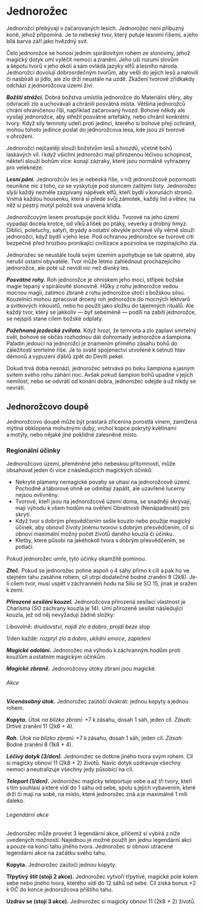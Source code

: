 # Jednorožec
  
Jednorožci přebývají v začarovaných lesích. Jednorožec není příbuzný koně, jehož připomíná. Je to nebeský tvor, který putuje lesními říšemi, a jeho bílá barva září jako hvězdný svit.
  
Čelo jednorožce se honosí jedním spirálovitým rohem ze slonoviny, jehož magický dotyk umí vyléčit nemoci a zranění. Jeho uši rozumí slovům a šepotu tvorů v jeho okolí a sám ovládá jazyky elfů a lesního národa. Jednorožci dovolují dobrosrdečným tvorům, aby vešli do jejich lesů a nalovili či nasbírali si jídlo, ale zlo drží neustále na uzdě. Zkažení tvorové zřídkakdy odchází z jednorožcova území živí.
  
***Božští strážci.*** Dobrá božstva umístila jednorožce do Materiální sféry, aby odvraceli zlo a uchovávali a chránili posvátná místa. Většina jednorožců chrání ohraničenou říši, například začarovaný hvozd. Bohové někdy ale vysílají jednorožce, aby střežil posvátné artefakty, nebo chránil konkrétní tvory. Když síly temnoty udeří proti jedinci, kterého si bohové přejí ochránit, mohou tohoto jedince poslat do jednorožcova lesa, kde jsou zlí tvorové v ohrožení.
  
Jednorožci nejčastěji slouží božstvům lesů a hvozdů, včetně bohů laskavých víl. I když všichni jednorožci mají přirozenou léčivou schopnost, někteří slouží bohům více: konají zázraky, které jsou normálně vyhrazeny pro velekněze.
  
***Lesní páni.*** Jednorožcův les je nebeská říše, v níž jednorožcově pozornosti neunikne nic z toho, co se vyskytuje pod sluncem zalitými listy. Jednorožec slyší každý nezněle zazpívaný nápěvek elfů, kteří bydlí v korunách stromů. Vnímá každou housenku, která si přede svůj zámotek, každý list a větev, na něž si pestrý motýl položil svá unavená křídla.
  
Jednorožcovým lesem prostupuje pocit klidu. Tvorové na jeho území vypadají docela krotce, od vlků a lišek po ptáky, veverky a drobný hmyz. Diblíci, poletuchy, satyři, dryády a ostatní obvykle prchavé víly věrně slouží jednorožci, když bydlí v jeho lese. Pod ochranou jednorožce se tvorové cítí bezpečně před hrozbou pronikající civilizace a pozvolna se rozpínajícího zla.
  
Jednorožec se neustále toulá svým územím a pohybuje se tak opatrně, aby nerušil ostatní obyvatele. Tvor může letmo zahlédnout procházejícího jednorožce, ale poté už nevidí nic než divoký les.
  
***Posvátné rohy.*** Roh jednorožce je ohniskem jeho moci, střípek božské magie tepaný v spirálovité slonovině. Hůlky z rohu jednorožce vedou mocnou magii, zatímco zbraně z rohu jednorožce útočí s božskou silou. Kouzelníci mohou zpracovat drcený roh jednorožce do mocných lektvarů a svitkových inkoustů, nebo ho použít jako složku do tajemných rituálů. Ale každý tvor, který se jakkoliv — byť sebeméně — podílí na zabití jednorožce, se nejspíš stane cílem božské odplaty.
  
***Požehnaná jezdecká zvířata.*** Když hrozí, že temnota a zlo zaplaví smrtelný svět, bohové se občas rozhodnou dát dohromady jednorožce a šampiona. Paladin jedoucí na jednorožci je znamením přímého zásahu bohů do záležitostí smrtelné říše. Je to svaté spojenectví utvořené k setnutí hlav démonů a vypuzení ďáblů zpět do Devíti pekel.
  
Dokud trvá doba nesnází, jednorožec setrvává po boku šampiona a jasným svitem svého rohu zahání noc. Avšak pokud šampion bohů upadne v jejich nemilost, nebo se odvrátí od konání dobra, jednorožec odejde a už nikdy se nevrátí.
  
## Jednorožcovo doupě
  
Jednorožcovo doupě může být prastará zřícenina porostlá vínem, zamlžená mýtina obklopená mohutnými duby, vrchol kopce pokrytý květinami a motýly, nebo nějaké jiné poklidné zalesněné místo.
  
### Regionální účinky
  
Jednorožcovo území, přeměněné jeho nebeskou přítomností, může obsahovat jeden či více z následujících magických účinků:
  
 * Nekryté plameny nemagické povahy se uhasí na jednorožcově území. Pochodně a táborové ohně se odmítají zapálit, ale uzavřené lucerny nejsou ovlivněny.  
 * Tvorové, kteří jsou na jednorožcově území doma, se snadněji skrývají; mají výhodu k všem hodům na ověření Obratnosti (Nenápadnosti) pro skrytí.  
 * Když tvor s dobrým přesvědčením sešle kouzlo nebo použije magický účinek, aby obnovil životy jinému tvorovi s dobrým přesvědčením, cíl si obnoví maximální možný počet životů daného kouzla či účinku.  
 * Kletby, které působí na jakéhokoli tvora s dobrým přesvědčením, se potlačí.
  
Pokud jednorožec umře, tyto účinky okamžitě pominou.

<Monster 
    title="Jednorožec"
    subtitle="Velký nebešťan, zákonné dobro"
    armor-class="12"
    hit-points="67 (9k10 + 18)"
    speed="10 sáhů"
    str="18 (+4)"
    dex="14 (+2)"
    con="15 (+2)"
    int="11 (+0)"
    wis="17 (+3)"
    cha="16 (+3)"
    saving-throws=""
    skills=""
    damage-vulnerabilities=""
    damage-resistances=""
    damage-immunities="jedová"
    condition-immunities="otrávený, paralyzovaný, zmámený"
    senses="vidění ve tmě 12 sáhů, pasivní Vnímání 13"
    languages="elfština, nebesština, sylvánština, telepatie 12 sáhů"
    challenge="5 (1 800 ZK)"
    >

***Zteč.*** Pokud se jednorožec pohne aspoň o 4 sáhy přímo k cíli a pak ho ve stejném tahu zasáhne rohem, cíl utrpí dodatečné bodné zranění 9 (2k8). Je-li cílem tvor, musí uspět v záchranném hodu na Sílu se SO 15, jinak je sražen k zemi.
  
***Přirozené sesílání kouzel.*** Jednorožcova přirozená sesílací vlastnost je Charisma (SO záchrany kouzla je 14). Umí přirozeně sesílat následující kouzla, jež od něj nevyžadují žádné složky:
  
Libovolně: *druidovství*, *najdi zlo a dobro*, *projdi beze stop*
  
1/den každé: *rozptyl zlo a dobro*, *uklidni emoce*, *zapletení*
  
***Magické odolání.*** Jednorožec má výhodu k záchranným hodům proti kouzlům a ostatním magickým účinkům.
  
***Magické zbraně.*** Jednorožcovy útoky zbraní jsou magické.
  
###### Akce
  
***Vícenásobný útok.*** Jednorožec zaútočí dvakrát: jednou kopyty a jednou rohem.
  
***Kopyta.*** *Útok na blízko zbraní:* +7 k zásahu, dosah 1 sáh, jeden cíl. *Zásah:* Drtivé zranění 11 (2k6 + 4).
  
***Roh.*** *Útok na blízko zbraní:* +7 k zásahu, dosah 1 sáh, jeden cíl. *Zásah:* Bodné zranění 8 (1k8 + 4).
  
***Léčivý dotyk (3/den).*** Jednorožec se dotkne jiného tvora svým rohem. Cíl si magicky obnoví 11 (2k8 + 2) životů. Navíc dotyk uzdravuje všechny nemoci a neutralizuje všechny jedy působící na cíl.
  
***Teleport (1/den).*** Jednorožec magicky teleportuje sebe a až tři tvory, kteří s tím souhlasí a které vidí do 1 sáhu od sebe, spolu s jejich vybavením, které drží či mají na sobě, na místo, které jednorožec zná a je maximálně 1 míli daleko.
  
###### Legendární akce
  
Jednorožec může provést 3 legendární akce, přičemž si vybírá z níže uvedených možností. Najednou je možné použít jen jednu legendární akci a pouze na konci tahu jiného tvora. Jednorožec si obnoví utracené legendární akce na začátku svého tahu.
  
**Kopyta.** Jednorožec zaútočí jednou kopyty.
  
**Třpytivý štít (stojí 2 akce).** Jednorožec vytvoří třpytivé, magické pole kolem sebe nebo jiného tvora, kterého vidí do 12 sáhů od sebe. Cíl získá bonus +2 k OČ do konce jednorožcova příštího tahu.
  
**Uzdrav se (stojí 3 akce).** Jednorožec si magicky obnoví 11 (2k8 + 2) životů.

</Monster>

